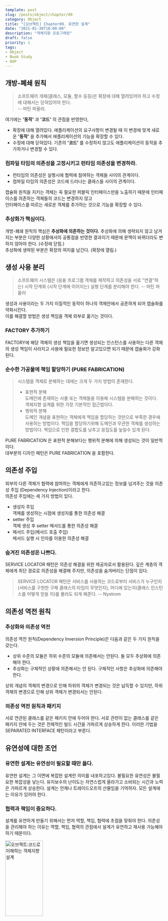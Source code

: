 ```yaml
---
template: post
slug: /posts/object/chapter/09
category: Object
title: "[오브젝트] Chapter09. 유연한 설계"
date: "2021-01-30T18:00:00"
description: "객체지향 프로그래밍"
draft: false
priority: 1
tags:
- Object
- Book Study
- OOP
---
```


## 개방-폐쇄 원칙
> 소프트웨어 개체(클래스, 모듈, 함수 등등)은 확장에 대해 열려있어야 하고 수정에 대해서는 닫혀있어야 한다.   
> -- 마틴 파울러.

여기에는 **'동작'** 과 **'코드'** 의 관점을 반영한다, 
- 확장에 대해 열려있다.
  애플리케이션의 요구사항이 변경될 때 이 변경에 맞게 새로운 **'동작'** 을 추가해서 애플리케이션의 기능을 확장할 수 있다.
- 수정에 대해 닫혀있다.
  기존의 **'코드'** 를 수정하지 않고도 애플리케이션의 동작을 추가하거나 변경할 수 있다.
  
### 컴파일 타임의 의존성을 고정시키고 런타임 의존성을 변경하라.
- 런타임의 의존성은 실행시에 협력에 참여하는 객체들 사이의 관계이다. 
- 컴파일 타임의 의존성은 코드에 드러나는 클래스들 사이의 관계이다.

캡슐화 원칙을 지키는 객체는 꼭 필요한 퍼블릭 인터페이스만을 노출하기 때문에 인터페이스를 의존하는 객체들의 코드는 변경하지 않고   
인터페이스를 따르는 새로운 객체를 추가하는 것으로 기능을 확장할 수 있다. 

### 추상화가 핵심이다.
개방-폐쇄 원칙의 핵심은 **추상화에 의존하는 것이다.** 추상화에 의해 생략되지 않고 남겨지는 부분은 다양한 상황에서의 공통점을 반영한 결과이기 때문에 문맥이 바뀌더라도 변하지 않아야 한다. (수정에 닫힘.)  
추상화에 생략된 부분은 확장의 여지를 남긴다. (확장에 열림.)

## 생성 사용 분리
> 소프트웨어 시스템은 (응용 프로그램 객체를 제작하고 의존성을 서로 "연결"하는) 시작 단계와 (시작 단계에 이어지는) 실행 단계를 분리해야 한다.
> -- 마틴 파울러

생성과 사용이라는 두 가지 이질적인 동작이 하나의 객체안에서 공존하게 되어 캡슐화를 약화시킨다.  
이를 해결할 방법은 생성 책임을 객체 외부로 옮기는 것이다. 

### FACTORY 추가하기
FACTORY에 해당 객체의 생성 책임을 옮기면 생성되는 인스턴스를 사용하는 다른 객체의 생성 책임이 사라지고 사용에 필요한 정보만 알고있으면 되기 때문에 캡슐화가 강화된다.

### 순수한 가공물에 책임 할당하기 (PURE FABRICATION)
> 시스템을 객체로 분해하는 데에는 크게 두 가지 방법이 존재한다.
> - 표현적 분해  
>   도메인에 존재하는 사물 또는 객체들을 이용해 시스템을 분해하는 것이다.  
>   객체지향 설계를 위한 가장 기본적인 접근법이다.
> - 행위적 분해  
>   도메인 개념을 표현하는 객체에게 책임을 할당하는 것만으로 부족한 경우에 사용하는 방법이다.
>   책임을 할당하기위해 도메인과 무관한 객체를 생성하는 방법이다. 
>   책임으로 인한 결합도를 낮추고 응집도를 높일수 있게 된다. 

PURE FABRICATION 은 표현적 분해보다는 행위적 분해에 의해 생성되는 것이 일반적이다.  
대부분의 디자인 패턴은 PURE FABRICATION 을 포함한다.

## 의존성 주입
외부의 다른 객체가 협력에 참여하는 객체에게 의존하고있는 정보를 넘겨주는 것을 의존성 주입 (Dependency Injection)이라고 한다.  
의존성 주입에는 세 가지 방법이 있다. 
- 생성자 주입  
  객체를 생성하는 시점에 생성자를 통한 의존성 해결
- setter 주입  
  객체 생성 후 setter 메서드를 통한 의존성 해결
- 메서드 주입(메서드 호출 주입)  
  메서드 실행 시 인자를 이용한 의존성 해결
  
### 숨겨진 의존성은 나쁘다.
SERVICE LOCATOR 패턴은 의존성 해결을 위한 제공자로서 활용된다. 깊은 계층의 객체에게 최단 경로로 의존성을 해결해 주지만, 의존성을 숨겨버리는 단점이 있다. 
> SERVICE LOCATOR 패턴은 서비스를 사용하는 코드로부터 서비스가 누구인지(서비스를 구현한 구체 클래스의 타임이 무엇인지), 어디에 있는지(클래스 인스턴스를 어떻게 얻을 지)를 몰라도 되게 해준다.
> -- Nystrom

## 의존성 역전 원칙
### 추상화와 의존성 역전
의존성 역전 원칙(Dependency Inversion Principle)은 다음과 같은 두 가지 원칙을 갖는다. 
- 상위 수준의 모듈은 하위 수준의 모듈에 의존해서는 안된다. 둘 모두 추상화에 의존해야 한다. 
- 추상화는 구체적인 상황에 의존해서는 안 된다. 구체적인 사항은 추상화에 의존해야 한다. 

상위 개념의 객체의 변경으로 인해 하위의 객체가 변경되는 것은 납득할 수 있지만, 하위 객체의 변경으로 인해 상위 객체가 변경되서는 안된다. 

### 의존성 역전 원칙과 패키지
서로 연관된 클래스를 같은 패키지 안에 두어야 한다. 서로 관련이 없는 클래스를 같은 패키지 안에 두는 것은 전체적인 빌드 시간을 가파르게 상승하게 한다. 
이러한 기법을 SEPARATED INTERFACE 패턴이라고 부른다. 

## 유연성에 대한 조언
### 유연한 설계는 유연성이 필요할 때만 옳다.
유연한 설계는 그 이면에 복잡한 설계란 의미를 내포하고있다. 불필요한 유연성은 불필요한 복잡성을 낳는다. 유지보수의 난이도는 자연스럽게 올라가고 소비되는 시간과 노력은 가파르게 상승한다.
설계는 언제나 트레이드오프의 산물임을 기억하자. 모든 설계에는 이유가 있어야 한다. 

### 협력과 책임이 중요하다. 
설계를 유연하게 만들기 위해서는 먼저 역할, 책임, 협력에 초점을 맞춰야 한다. 의존성을 관리해야 하는 이유는 역할, 책임, 협력의 관점에서 설계가 유연하고 재사용 가능해야 하기 때문이다. 

<a href="https://coupa.ng/bPPGvp" target="_blank" referrerpolicy="unsafe-url"><img src="https://static.coupangcdn.com/image/affiliate/banner/992b484450b1943cf3e528237901e6a2@2x.jpg" alt="오브젝트:코드로 이해하는 객체지향 설계" width="120" height="240"></a>
